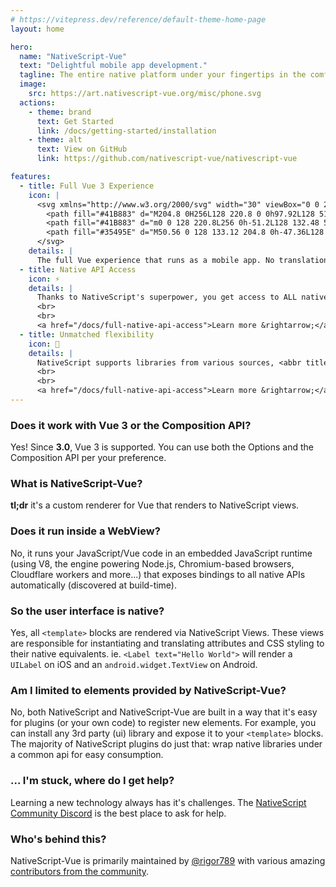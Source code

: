 ```yaml
---
# https://vitepress.dev/reference/default-theme-home-page
layout: home

hero:
  name: "NativeScript-Vue"
  text: "Delightful mobile app development."
  tagline: The entire native platform under your fingertips in the comfort of Vue and JavaScript.
  image:
    src: https://art.nativescript-vue.org/misc/phone.svg
  actions:
    - theme: brand
      text: Get Started
      link: /docs/getting-started/installation
    - theme: alt
      text: View on GitHub
      link: https://github.com/nativescript-vue/nativescript-vue

features:
  - title: Full Vue 3 Experience
    icon: |
      <svg xmlns="http://www.w3.org/2000/svg" width="30" viewBox="0 0 256 220.8">
        <path fill="#41B883" d="M204.8 0H256L128 220.8 0 0h97.92L128 51.2 157.44 0h47.36Z"/>
        <path fill="#41B883" d="m0 0 128 220.8L256 0h-51.2L128 132.48 50.56 0H0Z"/>
        <path fill="#35495E" d="M50.56 0 128 133.12 204.8 0h-47.36L128 51.2 97.92 0H50.56Z"/>
      </svg>
    details: |
      The full Vue experience that runs as a mobile app. No translation layer, your actual Vue code runs as-is.
  - title: Native API Access
    icon: ⚡️
    details: |
      Thanks to NativeScript's superpower, you get access to ALL native apis right in your JavaScript.
      <br>
      <br>
      <a href="/docs/full-native-api-access">Learn more &rightarrow;</a>
  - title: Unmatched flexibility
    icon: 💪
    details: |
      NativeScript supports libraries from various sources, <abbr title="Node Package Manager">NPM</abbr>, Cocoapods, <abbr title="Swift Package Manager">SPM</abbr>, Maven/Gradle and more.
      <br>
      <br>
      <a href="/docs/full-native-api-access">Learn more &rightarrow;</a>
---
```


### Does it work with Vue 3 or the Composition API?

Yes! Since **3.0**, Vue 3 is supported. You can use both the Options and the Composition API per your preference.

### What is NativeScript-Vue?

**tl;dr** it's a custom renderer for Vue that renders to NativeScript views.

### Does it run inside a WebView?

No, it runs your JavaScript/Vue code in an embedded JavaScript runtime (using V8, the engine powering Node.js, Chromium-based browsers, Cloudflare workers and more...) that exposes bindings to all native APIs automatically (discovered at build-time).

### So the user interface is native?

Yes, all `<template>` blocks are rendered via NativeScript Views. These views are responsible for instantiating and translating attributes and CSS styling to their native equivalents. ie. `<Label text="Hello World">` will render a `UILabel` on iOS and an `android.widget.TextView` on Android.

### Am I limited to elements provided by NativeScript-Vue?

No, both NativeScript and NativeScript-Vue are built in a way that it's easy for plugins (or your own code) to register new elements. For example, you can install any 3rd party (ui) library and expose it to your `<template>` blocks. The majority of NativeScript plugins do just that: wrap native libraries under a common api for easy consumption.

### ... I'm stuck, where do I get help?

Learning a new technology always has it's challenges. The [NativeScript Community Discord](https://nativescript.org/discord) is the best place to ask for help.

### Who's behind this?

NativeScript-Vue is primarily maintained by [@rigor789](https://github.com/rigor789) with various amazing [contributors from the community](https://github.com/nativescript-vue/nativescript-vue/graphs/contributors).
